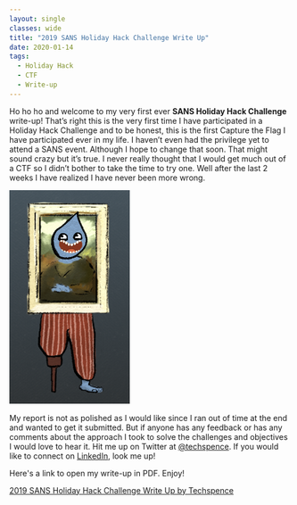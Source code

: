 ```yaml
---
layout: single
classes: wide
title: "2019 SANS Holiday Hack Challenge Write Up"
date: 2020-01-14
tags:
  - Holiday Hack
  - CTF
  - Write-up
---
```

Ho ho ho and welcome to my very first ever **SANS Holiday Hack Challenge** write-up! That’s right this is the very first time I have participated in a Holiday Hack Challenge and to be honest, this is the first Capture the Flag I have participated ever in my life. I haven’t even had the privilege yet to attend a SANS event. Although I hope to change that soon. That might sound crazy but it’s true. I never really thought that I would get much out of a CTF so I didn’t bother to take the time to try one. Well after the last 2 weeks I have realized I have never been more wrong.

![techspenceHHAvatar.png](/assets/holidayhack/techspenceHHAvatar.png)

My report is not as polished as I would like since I ran out of time at the end and wanted to get it submitted. But if anyone has any feedback or has any comments about the approach I took to solve the challenges and objectives I would love to hear it. Hit me up on Twitter at [@techspence](https://twitter.com/techspence). If you would like to connect on [LinkedIn](https://www.linkedin.com/in/spenceralessi/), look me up!

Here's a link to open my write-up in PDF. Enjoy!

[2019 SANS Holiday Hack Challenge Write Up by Techspence](https://spenceralessi.com/assets/holidayhack/2019-SANS-Holiday-Hack-Challenge-Write-Up-by-Techspence.pdf)